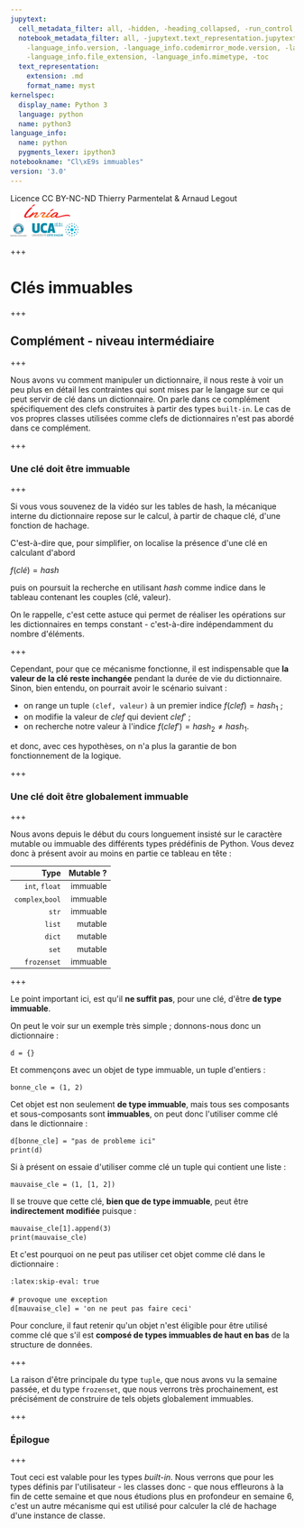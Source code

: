 ```yaml
---
jupytext:
  cell_metadata_filter: all, -hidden, -heading_collapsed, -run_control, -trusted
  notebook_metadata_filter: all, -jupytext.text_representation.jupytext_version, -jupytext.text_representation.format_version,
    -language_info.version, -language_info.codemirror_mode.version, -language_info.codemirror_mode,
    -language_info.file_extension, -language_info.mimetype, -toc
  text_representation:
    extension: .md
    format_name: myst
kernelspec:
  display_name: Python 3
  language: python
  name: python3
language_info:
  name: python
  pygments_lexer: ipython3
notebookname: "Cl\xE9s immuables"
version: '3.0'
---
```


<div class="licence">
<span>Licence CC BY-NC-ND</span>
<span>Thierry Parmentelat &amp; Arnaud Legout</span>
<span><img src="media/both-logos-small-alpha.png" /></span>
</div>

+++

# Clés immuables

+++

## Complément - niveau intermédiaire

+++

Nous avons vu comment manipuler un dictionnaire, il nous reste à voir un peu plus en détail les contraintes qui sont mises par le langage sur ce qui peut servir de clé dans un dictionnaire. On parle dans ce complément spécifiquement des clefs construites à partir des types `built-in`. Le cas de vos propres classes utilisées comme clefs de dictionnaires n'est pas abordé dans ce complément.

+++

### Une clé doit être immuable

+++

Si vous vous souvenez de la vidéo sur les tables de hash, la mécanique interne du dictionnaire repose sur le calcul, à partir de chaque clé, d'une fonction de hachage.

C'est-à-dire que, pour simplifier, on localise la présence d'une clé en calculant d'abord

$f(clé) = hash$

puis on poursuit la recherche en utilisant $hash$ comme indice dans le tableau contenant les couples (clé, valeur).

On le rappelle, c'est cette astuce qui permet de réaliser les opérations sur les dictionnaires en temps constant - c'est-à-dire indépendamment du nombre d'éléments.

+++

Cependant, pour que ce mécanisme fonctionne, il est indispensable que **la valeur de la clé reste inchangée** pendant la durée de vie du dictionnaire. Sinon, bien entendu, on pourrait avoir le scénario suivant :

* on range un tuple `(clef, valeur)` à un premier indice $f(clef) = hash_1$ ;
* on modifie la valeur de $clef$ qui devient $clef'$ ;
* on recherche notre valeur à l'indice $f(clef') = hash_2 \neq hash_1$.

et donc, avec ces hypothèses, on n'a plus la garantie de bon fonctionnement de la logique.

+++

### Une clé doit être globalement immuable

+++

Nous avons depuis le début du cours longuement insisté sur le caractère mutable ou immuable des différents types prédéfinis de Python. Vous devez donc à présent avoir au moins en partie ce tableau en tête :

| Type            | Mutable ? |
|----------------:|----------:|
| `int`, `float`  | immuable  |
|`complex`,`bool` | immuable  |
|`str`            | immuable  |
|`list`           | mutable   |
|`dict`           | mutable   |
|`set`            | mutable   |
|`frozenset`      | immuable  |

+++

Le point important ici, est qu'il **ne suffit pas**, pour une clé, d'être **de type immuable**.

On peut le voir sur un exemple très simple ; donnons-nous donc un dictionnaire :

```{code-cell} ipython3
d = {}
```

Et commençons avec un objet de type immuable, un tuple d'entiers :

```{code-cell} ipython3
bonne_cle = (1, 2)
```

Cet objet est non seulement **de type immuable**, mais tous ses composants et sous-composants sont **immuables**, on peut donc l'utiliser comme clé dans le dictionnaire :

```{code-cell} ipython3
d[bonne_cle] = "pas de probleme ici"
print(d)
```

Si à présent on essaie d'utiliser comme clé un tuple qui contient une liste :

```{code-cell} ipython3
mauvaise_cle = (1, [1, 2])
```

Il se trouve que cette clé, **bien que de type immuable**, peut être **indirectement modifiée** puisque :

```{code-cell} ipython3
mauvaise_cle[1].append(3)
print(mauvaise_cle)
```

Et c'est pourquoi on ne peut pas utiliser cet objet comme clé dans le dictionnaire :

```{code-cell} ipython3
:latex:skip-eval: true

# provoque une exception
d[mauvaise_cle] = 'on ne peut pas faire ceci'
```

Pour conclure, il faut retenir qu'un objet n'est éligible pour être utilisé comme clé que s'il est **composé de types immuables de haut en bas** de la structure de données.

+++

La raison d'être principale du type `tuple`, que nous avons vu la semaine passée, et du type `frozenset`, que nous verrons très prochainement, est précisément de construire de tels objets globalement immuables.

+++

### Épilogue

+++

Tout ceci est valable pour les types *built-in*. Nous verrons que pour les types définis par l'utilisateur - les classes donc - que nous effleurons à la fin de cette semaine et que nous étudions plus en profondeur en semaine 6, c'est un autre mécanisme qui est utilisé pour calculer la clé de hachage d'une instance de classe.
